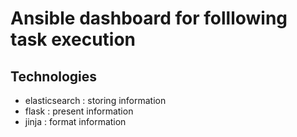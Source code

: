 # Ansible dashboard for folllowing task execution

## Technologies 
* elasticsearch : storing information
* flask : present information
* jinja : format information

